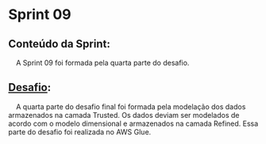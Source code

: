 # Sprint 09
## Conteúdo da Sprint: 
&nbsp;&nbsp;&nbsp; A Sprint 09 foi formada pela quarta parte do desafio.

## [Desafio](https://github.com/rehbeinp/EstagioC_UOL/blob/main/Sprint09/Desafio/README.md):
&nbsp;&nbsp;&nbsp; A quarta parte do desafio final foi formada pela modelação dos dados armazenados na camada Trusted. Os dados deviam ser modelados de acordo com o modelo dimensional e armazenados na camada Refined. Essa parte do desafio foi realizada no AWS Glue.